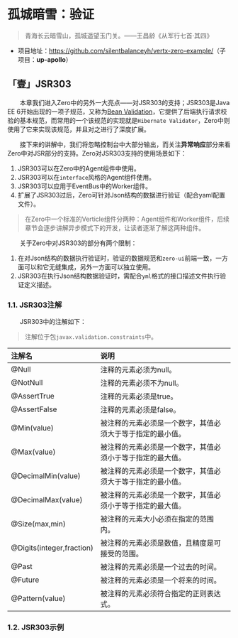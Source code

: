 # 孤城暗雪：验证

>  青海长云暗雪山，孤城遥望玉门关。——王昌龄《从军行七首·其四》

* 项目地址：<https://github.com/silentbalanceyh/vertx-zero-example/>（子项目：**up-apollo**）

##  「壹」JSR303

&ensp;&ensp;&ensp;&ensp;本章我们进入Zero中的另外一大亮点——对JSR303的支持；JSR303是Java EE 6开始出现的一项子规范，又称为[Bean Validation](https://jcp.org/en/jsr/detail?id=303)，它提供了后端执行请求校验的基本规范，而常用的一个该规范的实现就是`Hibernate Validator`，Zero中则使用了它来实现该规范，并且对之进行了深度扩展。

&ensp;&ensp;&ensp;&ensp;接下来的讲解中，我们将忽略控制台中大部分输出，而关注**异常响应**部分来看Zero中对JSR部分的支持。Zero对JSR303支持的使用场景如下：

1. JSR303可以在Zero中的Agent组件中使用。
2. JSR303可以在`interface`风格的Agent组件使用。
3. JSR303可以应用于EventBus中的Worker组件。
4. 扩展了JSR303过后，Zero可针对Json结构的数据进行验证（配合yaml配置文件）。

>  在Zero中一个标准的Verticle组件分两种：Agent组件和Worker组件，后续章节会逐步讲解异步模式下的开发，让读者逐渐了解这两种组件。

&ensp;&ensp;&ensp;&ensp;关于Zero中对JSR303的部分有两个限制：

1. 在对Json结构的数据执行验证时，验证的数据规范和`zero-ui`前端一致，一方面可以和它无缝集成，另外一方面可以独立使用。
2. JSR303在执行Json结构数据验证时，需配合`yml`格式的接口描述文件执行验证定义描述。

### 1.1. JSR303注解

&ensp;&ensp;&ensp;&ensp;JSR303中的注解如下：

>  注解位于包`javax.validation.constraints`中。

|注解名|说明|
|:---|:---|
|@Null|注释的元素必须为null。|
|@NotNull|注释的元素必须不为null。|
|@AssertTrue|注释的元素必须是true。|
|@AssertFalse|注释的元素必须是false。|
|@Min(value)|被注释的元素必须是一个数字，其值必须大于等于指定的最小值。|
|@Max(value)|被注释的元素必须是一个数字，其值必须小于等于指定的最大值。|
|@DecimalMin(value)|被注释的元素必须是一个数字，其值必须大于等于指定的最小值。|
|@DecimalMax(value)|被注释的元素必须是一个数字，其值必须小于等于指定的最大值。|
|@Size(max,min)|被注释的元素大小必须在指定的范围内。|
|@Digits(integer,fraction)|被注释的元素必须是数值，且精度是可接受的范围。|
|@Past|被注释的元素必须是一个过去的时间。|
|@Future|被注释的元素必须是一个将来的时间。|
|@Pattern(value)|被注释的元素必须符合指定的正则表达式。|

### 1.2. JSR303示例



